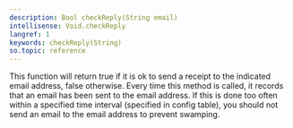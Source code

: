 ```yaml
---
description: Bool checkReply(String email)
intellisense: Void.checkReply
langref: 1
keywords: checkReply(String)
so.topic: reference
---
```


This function will return true if it is ok to send a receipt to the indicated email address, false otherwise.
Every time this method is called, it records that an email has been sent to the email address. If this is done too often within a specified time interval (specified in config table), you should not send an email to the email address to prevent swamping.


